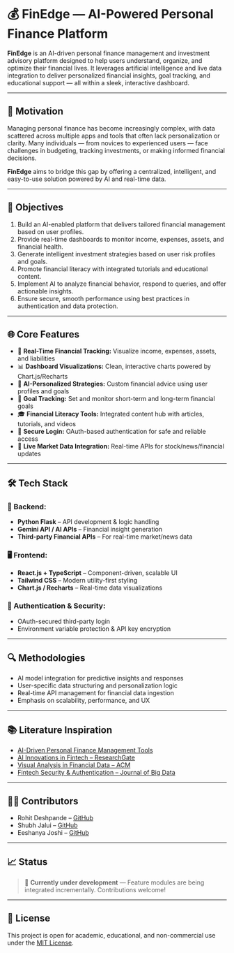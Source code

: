 # 💰 FinEdge — AI-Powered Personal Finance Platform

**FinEdge** is an AI-driven personal finance management and investment advisory platform designed to help users understand, organize, and optimize their financial lives. It leverages artificial intelligence and live data integration to deliver personalized financial insights, goal tracking, and educational support — all within a sleek, interactive dashboard.

---

## 📌 Motivation

Managing personal finance has become increasingly complex, with data scattered across multiple apps and tools that often lack personalization or clarity. Many individuals — from novices to experienced users — face challenges in budgeting, tracking investments, or making informed financial decisions.

**FinEdge** aims to bridge this gap by offering a centralized, intelligent, and easy-to-use solution powered by AI and real-time data.

---

## 🎯 Objectives

1. Build an AI-enabled platform that delivers tailored financial management based on user profiles.
2. Provide real-time dashboards to monitor income, expenses, assets, and financial health.
3. Generate intelligent investment strategies based on user risk profiles and goals.
4. Promote financial literacy with integrated tutorials and educational content.
5. Implement AI to analyze financial behavior, respond to queries, and offer actionable insights.
6. Ensure secure, smooth performance using best practices in authentication and data protection.

---

## 🌐 Core Features

- 🔎 **Real-Time Financial Tracking:** Visualize income, expenses, assets, and liabilities
- 📊 **Dashboard Visualizations:** Clean, interactive charts powered by Chart.js/Recharts
- 🧠 **AI-Personalized Strategies:** Custom financial advice using user profiles and goals
- 🎯 **Goal Tracking:** Set and monitor short-term and long-term financial goals
- 🎓 **Financial Literacy Tools:** Integrated content hub with articles, tutorials, and videos
- 🔐 **Secure Login:** OAuth-based authentication for safe and reliable access
- 🔁 **Live Market Data Integration:** Real-time APIs for stock/news/financial updates

---

## 🛠️ Tech Stack

### 🔧 Backend:
- **Python Flask** – API development & logic handling  
- **Gemini API / AI APIs** – Financial insight generation  
- **Third-party Financial APIs** – For real-time market/news data  

### 🖥️ Frontend:
- **React.js + TypeScript** – Component-driven, scalable UI  
- **Tailwind CSS** – Modern utility-first styling  
- **Chart.js / Recharts** – Real-time data visualizations

### 🔐 Authentication & Security:
- OAuth-secured third-party login
- Environment variable protection & API key encryption

---

## 🔍 Methodologies

- AI model integration for predictive insights and responses  
- User-specific data structuring and personalization logic  
- Real-time API management for financial data ingestion  
- Emphasis on scalability, performance, and UX

---

## 📚 Literature Inspiration

- [AI-Driven Personal Finance Management Tools](https://ijnrd.org/papers/IJNRD2412187.pdf)  
- [AI Innovations in Fintech – ResearchGate](https://www.researchgate.net/publication/AI_in_Fintech)  
- [Visual Analysis in Financial Data – ACM](https://dl.acm.org/doi/10.5555/3071534.3071591)  
- [Fintech Security & Authentication – Journal of Big Data](https://journalofbigdata.springeropen.com/articles/10.1186/s40537-023-00807-3)

---

## 👨‍💻 Contributors

- Rohit Deshpande – [GitHub](https://github.com/irohitdeshpande)  
- Shubh Jalui – [GitHub](https://github.com/sJalui)  
- Eeshanya Joshi – [GitHub](https://github.com/Code-Ph0enix)

---

## 📈 Status

> 🚧 **Currently under development** — Feature modules are being integrated incrementally. Contributions welcome!

---

## 📃 License

This project is open for academic, educational, and non-commercial use under the [MIT License](LICENSE).
